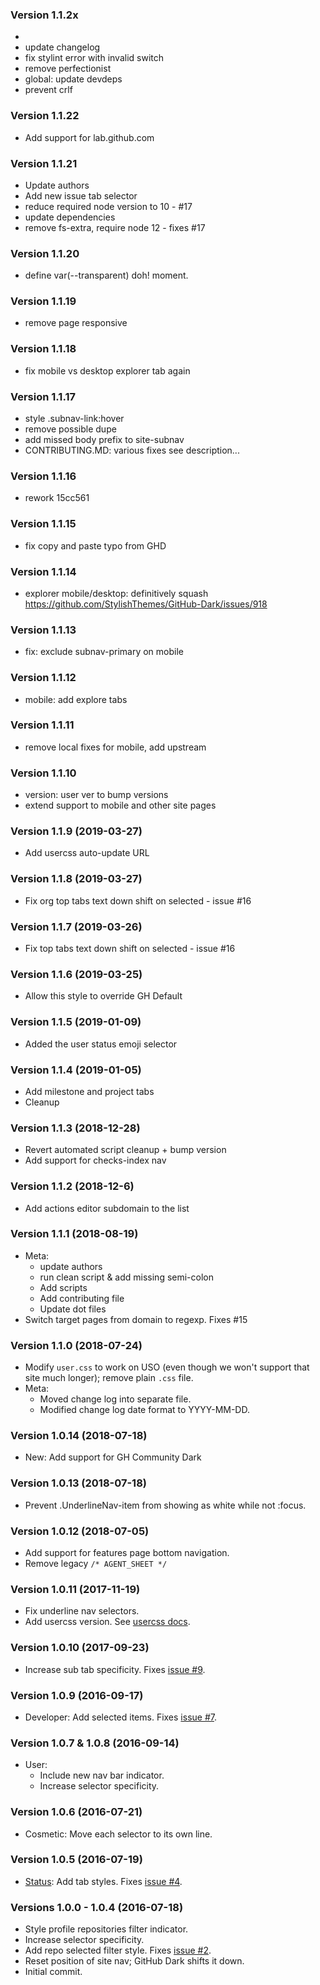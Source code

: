 ### Version 1.1.2x

*
* update changelog
* fix stylint error with invalid switch
* remove perfectionist
* global: update devdeps
* prevent crlf

### Version 1.1.22

* Add support for lab.github.com

### Version 1.1.21

* Update authors
* Add new issue tab selector
* reduce required node version to 10 - #17
* update dependencies
* remove fs-extra, require node 12 - fixes #17

### Version 1.1.20

* define var(--transparent) doh! moment.

### Version 1.1.19

* remove page responsive

### Version 1.1.18

* fix mobile vs desktop explorer tab again

### Version 1.1.17

* style .subnav-link:hover
* remove possible dupe
* add missed body prefix to site-subnav
* CONTRIBUTING.MD: various fixes see description...

### Version 1.1.16

* rework 15cc561

### Version 1.1.15

* fix copy and paste typo from GHD

### Version 1.1.14

* explorer mobile/desktop: definitively squash https://github.com/StylishThemes/GitHub-Dark/issues/918

### Version 1.1.13

* fix: exclude subnav-primary on mobile

### Version 1.1.12

* mobile: add explore tabs

### Version 1.1.11

* remove local fixes for mobile, add upstream

### Version 1.1.10

* version: user ver to bump versions
* extend support to mobile and other site pages

### Version 1.1.9 (2019-03-27)

* Add usercss auto-update URL

### Version 1.1.8 (2019-03-27)

* Fix org top tabs text down shift on selected - issue #16

### Version 1.1.7 (2019-03-26)

* Fix top tabs text down shift on selected - issue #16

### Version 1.1.6 (2019-03-25)

* Allow this style to override GH Default

### Version 1.1.5 (2019-01-09)

* Added the user status emoji selector

### Version 1.1.4 (2019-01-05)

* Add milestone and project tabs
* Cleanup

### Version 1.1.3 (2018-12-28)

* Revert automated script cleanup + bump version
* Add support for checks-index nav

### Version 1.1.2 (2018-12-6)

* Add actions editor subdomain to the list

### Version 1.1.1 (2018-08-19)

* Meta:
  * update authors
  * run clean script & add missing semi-colon
  * Add scripts
  * Add contributing file
  * Update dot files
* Switch target pages from domain to regexp. Fixes #15

### Version 1.1.0 (2018-07-24)

* Modify `user.css` to work on USO (even though we won't support that site much longer); remove plain `.css` file.
* Meta:
  * Moved change log into separate file.
  * Modified change log date format to YYYY-MM-DD.

### Version 1.0.14 (2018-07-18)

* New: Add support for GH Community Dark

### Version 1.0.13 (2018-07-18)

* Prevent .UnderlineNav-item from showing as white while not :focus.

### Version 1.0.12 (2018-07-05)

* Add support for features page bottom navigation.
* Remove legacy `/* AGENT_SHEET */`

### Version 1.0.11 (2017-11-19)

* Fix underline nav selectors.
* Add usercss version. See [usercss docs](https://github.com/openstyles/stylus/wiki/Usercss).

### Version 1.0.10 (2017-09-23)

* Increase sub tab specificity. Fixes [issue #9](https://github.com/StylishThemes/GitHub-Selected-Tab-Color/issues/9).

### Version 1.0.9 (2016-09-17)

* Developer: Add selected items. Fixes [issue #7](https://github.com/StylishThemes/GitHub-Selected-Tab-Color/issues/7).

### Version 1.0.7 & 1.0.8 (2016-09-14)

* User:
  * Include new nav bar indicator.
  * Increase selector specificity.

### Version 1.0.6 (2016-07-21)

* Cosmetic: Move each selector to its own line.

### Version 1.0.5 (2016-07-19)

* [Status](https://status.github.com/): Add tab styles. Fixes [issue #4](https://github.com/StylishThemes/GitHub-Selected-Tab-Color/issues/4).

### Versions 1.0.0 - 1.0.4 (2016-07-18)

* Style profile repositories filter indicator.
* Increase selector specificity.
* Add repo selected filter style. Fixes [issue #2](https://github.com/StylishThemes/GitHub-Selected-Tab-Color/issues/2).
* Reset position of site nav; GitHub Dark shifts it down.
* Initial commit.
